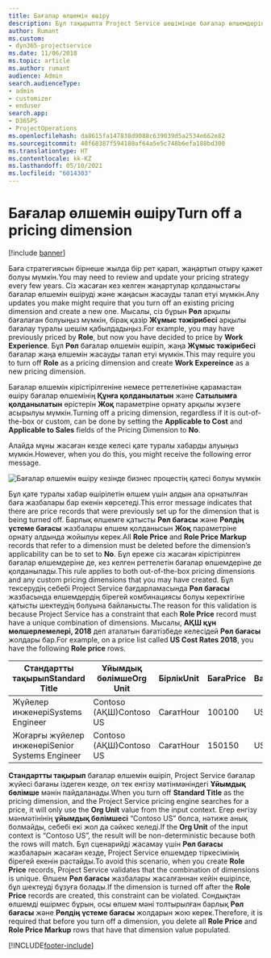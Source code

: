 ```yaml
---
title: Бағалар өлшемін өшіру
description: Бұл тақырыпта Project Service шешімінде бағалар өлшемдерін орнату жолы көрсетілген.
author: Rumant
ms.custom:
- dyn365-projectservice
ms.date: 11/06/2018
ms.topic: article
ms.author: rumant
audience: Admin
search.audienceType:
- admin
- customizer
- enduser
search.app:
- D365PS
- ProjectOperations
ms.openlocfilehash: da8615fa147838d9088c639039d5a2534e662e82
ms.sourcegitcommit: 40f68387f594180af64a5e5c748b6efa188bd300
ms.translationtype: HT
ms.contentlocale: kk-KZ
ms.lasthandoff: 05/10/2021
ms.locfileid: "6014303"
---
```

# <a name="turn-off-a-pricing-dimension"></a><span data-ttu-id="cb4be-103">Бағалар өлшемін өшіру</span><span class="sxs-lookup"><span data-stu-id="cb4be-103">Turn off a pricing dimension</span></span>

[!include [banner](../includes/psa-now-project-operations.md)]

<span data-ttu-id="cb4be-104">Баға стратегиясын бірнеше жылда бір рет қарап, жаңартып отыру қажет болуы мүмкін.</span><span class="sxs-lookup"><span data-stu-id="cb4be-104">You may need to review and update your pricing strategy every few years.</span></span> <span data-ttu-id="cb4be-105">Сіз жасаған кез келген жаңартулар қолданыстағы бағалар өлшемін өшіруді және жаңасын жасауды талап етуі мүмкін.</span><span class="sxs-lookup"><span data-stu-id="cb4be-105">Any updates you make might require that you turn off an existing pricing dimension and create a new one.</span></span> <span data-ttu-id="cb4be-106">Мысалы, сіз бұрын **Рөл** арқылы бағалаған болуыңыз мүмкін, бірақ қазір **Жұмыс тәжірибесі** арқылы бағалау туралы шешім қабылдадыңыз.</span><span class="sxs-lookup"><span data-stu-id="cb4be-106">For example, you may have previously priced by **Role**, but now you have decided to price by **Work Experience**.</span></span> <span data-ttu-id="cb4be-107">Бұл **Рөл** бағалар өлшемін өшіріп, жаңа **Жұмыс тәжірибесі** бағалар жаңа өлшемін жасауды талап етуі мүмкін.</span><span class="sxs-lookup"><span data-stu-id="cb4be-107">This may require you to turn off **Role** as a pricing dimension and create **Work Expereince** as a new pricing dimension.</span></span> 

<span data-ttu-id="cb4be-108">Бағалар өлшемін кірістірілгеніне немесе реттелетініне қарамастан өшіру бағалар өлшемінің **Құнға қолданылатын** және **Сатылымға қолданылатын** өрістерін **Жоқ** параметріне орнату арқылы жүзеге асырылуы мүмкін.</span><span class="sxs-lookup"><span data-stu-id="cb4be-108">Turning off a pricing dimension, regardless if it is out-of-the-box or custom, can be done by setting the **Applicable to Cost** and **Applicable to Sales** fields of the Pricing Dimension to **No**.</span></span>

<span data-ttu-id="cb4be-109">Алайда мұны жасаған кезде келесі қате туралы хабарды алуыңыз мүмкін.</span><span class="sxs-lookup"><span data-stu-id="cb4be-109">However, when you do this, you might receive the following error message.</span></span>

![Бағалар өлшемін өшіру кезінде бизнес процестің қатесі болуы мүмкін](media/Business-Process-Error.png)


<span data-ttu-id="cb4be-111">Бұл қате туралы хабар өшірілетін өлшем үшін алдын ала орнатылған баға жазбалары бар екенін көрсетеді.</span><span class="sxs-lookup"><span data-stu-id="cb4be-111">This error message indicates that there are price records that were previously set up for the dimension that is being turned off.</span></span> <span data-ttu-id="cb4be-112">Барлық өлшемге қатысты **Рөл бағасы** және **Рөлдің үстеме бағасы** жазбалары өлшем қолданысын **Жоқ** параметріне орнату алдында жойылуы керек.</span><span class="sxs-lookup"><span data-stu-id="cb4be-112">All **Role Price** and **Role Price Markup** records that refer to a dimension must be deleted before the dimension’s applicability can be to set to **No**.</span></span> <span data-ttu-id="cb4be-113">Бұл ереже сіз жасаған кірістірілген бағалар өлшемдеріне де, кез келген реттелетін бағалар өлшемдеріне де қолданылады.</span><span class="sxs-lookup"><span data-stu-id="cb4be-113">This rule applies to both out-of-the-box pricing dimensions and any custom pricing dimensions that you may have created.</span></span> <span data-ttu-id="cb4be-114">Бұл тексерудің себебі Project Service бағдарламасында **Рөл бағасы** жазбасында өлшемдердің бірегей комбинациясы болуы керектігіне қатысты шектеудің болуына байланысты.</span><span class="sxs-lookup"><span data-stu-id="cb4be-114">The reason for this validation is because Project Service has a constraint that each **Role Price** record must have a unique combination of dimensions.</span></span> <span data-ttu-id="cb4be-115">Мысалы, **АҚШ құн мөлшерлемелері, 2018** деп аталатын бағатізбеде келесідей **Рөл бағасы** жолдары бар.</span><span class="sxs-lookup"><span data-stu-id="cb4be-115">For example, on a price list called **US Cost Rates 2018**, you have the following **Role price** rows.</span></span> 

| <span data-ttu-id="cb4be-116">Стандартты тақырып</span><span class="sxs-lookup"><span data-stu-id="cb4be-116">Standard Title</span></span>         | <span data-ttu-id="cb4be-117">Ұйымдық бөлімше</span><span class="sxs-lookup"><span data-stu-id="cb4be-117">Org Unit</span></span>    |<span data-ttu-id="cb4be-118">Бірлік</span><span class="sxs-lookup"><span data-stu-id="cb4be-118">Unit</span></span>   |<span data-ttu-id="cb4be-119">Баға</span><span class="sxs-lookup"><span data-stu-id="cb4be-119">Price</span></span>  |<span data-ttu-id="cb4be-120">Валюта</span><span class="sxs-lookup"><span data-stu-id="cb4be-120">Currency</span></span>  |
| -----------------------|-------------|-------|-------|----------|
| <span data-ttu-id="cb4be-121">Жүйелер инженері</span><span class="sxs-lookup"><span data-stu-id="cb4be-121">Systems Engineer</span></span>|<span data-ttu-id="cb4be-122">Contoso (АҚШ)</span><span class="sxs-lookup"><span data-stu-id="cb4be-122">Contoso US</span></span>|<span data-ttu-id="cb4be-123">Сағат</span><span class="sxs-lookup"><span data-stu-id="cb4be-123">Hour</span></span>| <span data-ttu-id="cb4be-124">100</span><span class="sxs-lookup"><span data-stu-id="cb4be-124">100</span></span>|<span data-ttu-id="cb4be-125">USD</span><span class="sxs-lookup"><span data-stu-id="cb4be-125">USD</span></span>|
| <span data-ttu-id="cb4be-126">Жоғарғы жүйелер инженері</span><span class="sxs-lookup"><span data-stu-id="cb4be-126">Senior Systems Engineer</span></span>|<span data-ttu-id="cb4be-127">Contoso (АҚШ)</span><span class="sxs-lookup"><span data-stu-id="cb4be-127">Contoso US</span></span>|<span data-ttu-id="cb4be-128">Сағат</span><span class="sxs-lookup"><span data-stu-id="cb4be-128">Hour</span></span>| <span data-ttu-id="cb4be-129">150</span><span class="sxs-lookup"><span data-stu-id="cb4be-129">150</span></span>| <span data-ttu-id="cb4be-130">USD</span><span class="sxs-lookup"><span data-stu-id="cb4be-130">USD</span></span>|


<span data-ttu-id="cb4be-131">**Стандартты тақырып** бағалар өлшемін өшіріп, Project Service бағалар жүйесі бағаны іздеген кезде, ол тек енгізу мәтінмәніндегі **Ұйымдық бөлімше** мәнін пайдаланады.</span><span class="sxs-lookup"><span data-stu-id="cb4be-131">When you turn off **Standard Title** as the pricing dimension, and the Project Service pricing engine searches for a price, it will only use the **Org Unit** value from the input context.</span></span> <span data-ttu-id="cb4be-132">Егер енгізу мәнмәтінінің **ұйымдық бөлімшесі** “Contoso US” болса, нәтиже анық болмайды, себебі екі жол да сәйкес келеді.</span><span class="sxs-lookup"><span data-stu-id="cb4be-132">If the **Org Unit** of the input context is “Contoso US”, the result will be non-deterministic because both the rows will match.</span></span> <span data-ttu-id="cb4be-133">Бұл сценарийді жасамау үшін **Рөл бағасы** жазбаларын жасаған кезде, Project Service өлшемдер тіркесімінің бірегей екенін растайды.</span><span class="sxs-lookup"><span data-stu-id="cb4be-133">To avoid this scenario, when you create **Role Price** records, Project Service validates that the combination of dimensions is unique.</span></span> <span data-ttu-id="cb4be-134">Өлшем **Рөл бағасы** жазбалары жасалғаннан кейін өшірілсе, бұл шектеуді бұзуға болады.</span><span class="sxs-lookup"><span data-stu-id="cb4be-134">If the dimension is turned off after the **Role Price** records are created, this constraint can be violated.</span></span> <span data-ttu-id="cb4be-135">Сондықтан өлшемді өшірмес бұрын, осы өлшем мәні толтырылған барлық **Рөл бағасы** және **Рөлдің үстеме бағасы** жолдарын жою керек.</span><span class="sxs-lookup"><span data-stu-id="cb4be-135">Therefore, it is required that before you turn off a dimension, you delete all **Role Price** and **Role Price Markup** rows that have that dimension value populated.</span></span>



[!INCLUDE[footer-include](../includes/footer-banner.md)]
